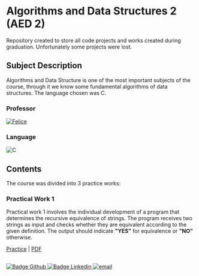 # Algorithms and Data Structures 2 (AED 2)

Repository created to store all code projects and works created during graduation. Unfortunately some projects were lost.

## Subject Description

Algorithms and Data Structure is one of the most important subjects of the course, through it we know some fundamental algorithms of data structures. The language chosen was C.

### Professor
[![Felice](https://img.shields.io/badge/Mário_César_San_Felice-%2300599C.svg?style=for-the-badge&logo=GoogleScholar&logoColor=white)](https://site.dc.ufscar.br/docente/5cefcb3648365a001679f7736)

### Language
![C](https://img.shields.io/badge/c-DA1F26?style=for-the-badge&logo=c&logoColor=white)

## Contents
The course was divided into 3 practice works:

### Practical Work  1

Practical work 1 involves the individual development of a program that determines the recursive equivalence of strings. The program receives two strings as input and checks whether they are equivalent according to the given definition. The output should indicate **"YES"** for equivalence or **"NO"** otherwise.

[Practice](/2022_1/AED%202/Practices/TP01.c) | [PDF](/2022_1/AED%202/PDF/TP01.pdf) 


  ##

<div> 
    <a href="https://github.com/jorgeprj" target="_blank">
        <img src="https://img.shields.io/badge/-Github-000?logo=github&style=for-the-badge&logoColor=white" alt="Badge Github" />
    </a>
    <a href="https://www.linkedin.com/in/jorgeprj" target="_blank">
        <img src="https://img.shields.io/badge/-LinkedIn-0077B5?logo=linkedin&style=for-the-badge&logoColor=white" alt="Badge Linkedin" />
    </a>
    <a href="mailto:jorgeprj2020@gmail.com-">
        <img alt="email" src="https://img.shields.io/badge/jorgeprj2020@gmail.com-D14836?style=for-the-badge&logo=gmail&logoColor=white" />
    </a>
</p>
